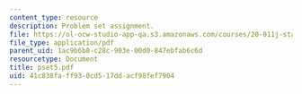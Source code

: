 ```yaml
---
content_type: resource
description: Problem set assignment.
file: https://ol-ocw-studio-app-qa.s3.amazonaws.com/courses/20-011j-statistical-thermodynamics-of-biomolecular-systems-be-011j-spring-2004/41c838faff930cd517ddacf98fef7904_pset5.pdf
file_type: application/pdf
parent_uid: 1ac9b6b8-c28c-903e-00d0-847ebfab6c6d
resourcetype: Document
title: pset5.pdf
uid: 41c838fa-ff93-0cd5-17dd-acf98fef7904
---
```

